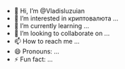 - 👋 Hi, I’m @Vladisluzuian
- 👀 I’m interested in криптовалюта ...
- 🌱 I’m currently learning ...
- 💞️ I’m looking to collaborate on ...
- 📫 How to reach me ...
- 😄 Pronouns: ...
- ⚡ Fun fact: ...

<!---
Vladisluzuian/Vladisluzuian is a ✨ special ✨ repository because its `README.md` (this file) appears on your GitHub profile.
You can click the Preview link to take a look at your changes.
--->
